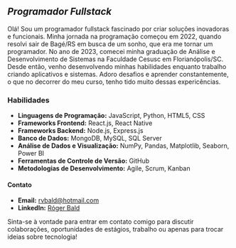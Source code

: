 ## *Programador Fullstack*
Olá! Sou um programador fullstack fascinado por criar soluções inovadoras e funcionais. Minha jornada na programação começou em 2022, quando resolvi sair de Bagé/RS em busca de um sonho, que era me tornar um programador. No ano de 2023, comecei minha graduação de Análise e Desenvolvimento de Sistemas na Faculdade Cesusc em Florianópolis/SC. Desde então, venho desenvolvendo minhas habilidades enquanto trabalho criando aplicativos e sistemas. Adoro desafios e aprender constantemente, o que no decorrer do meu curso, tenho tido muito dessas expericências. 

### Habilidades

- **Linguagens de Programação:** JavaScript, Python, HTML5, CSS
- **Frameworks Frontend:** React.js, React Native
- **Frameworks Backend:** Node.js, Express.js
- **Banco de Dados:** MongoDB, MySQL, SQL Server
- **Análise de Dados e Visualização:** NumPy, Pandas, Matplotlib, Seaborn, Power BI
- **Ferramentas de Controle de Versão:** GitHub
- **Metodologias de Desenvolvimento:** Agile, Scrum, Kanban

#### Contato

- **Email:** rvbald@hotmail.com
- **LinkedIn:** [Róger Bald](https://www.linkedin.com/in/r%C3%B3ger-bald-b3104b214/)

Sinta-se à vontade para entrar em contato comigo para discutir colaborações, oportunidades de estágios, trabalho ou apenas para trocar ideias sobre tecnologia!

<!--
**RogerBald/RogerBald** is a ✨ _special_ ✨ repository because its `README.md` (this file) appears on your GitHub profile.

Here are some ideas to get you started:

- 🔭 I’m currently working on ...
- 🌱 I’m currently learning ...
- 👯 I’m looking to collaborate on ...
- 🤔 I’m looking for help with ...
- 💬 Ask me about ...
- 📫 How to reach me: ...
- 😄 Pronouns: ...
- ⚡ Fun fact: ...
-->

